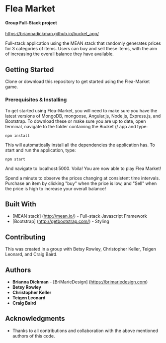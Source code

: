 # Flea Market 
#### Group Full-Stack project

https://briannadickman.github.io/bucket_app/

Full-stack application using the MEAN stack that randomly generates prices for 3 categories of items. Users can buy and sell these items, with the aim of increasing the overall balance they have available.

## Getting Started

Clone or download this repository to get started using the Flea-Market game.

### Prerequisites & Installing

To get started using Flea-Market, you will need to make sure you have the latest versions of MongoDB, mongoose, Angular.js, Node.js, Express.js, and Bootstrap. To download these or make sure you are up to date, open terminal, navigate to the folder containing the Bucket // app and type:

```
npm install
```

This will automatically install all the dependencies the application has. To start and run the application, type:

```
npm start
```

And navigate to localhost:5000. 
Voila! You are now able to play Flea Market!

Spend a minute to observe the prices changing at consistent time intervals. Purchase an item by clicking "buy" when the price is low, and "Sell" when the price is high to increase your overall balance!

## Built With

* [MEAN stack] (http://mean.io/) - Full-stack Javascript Framework
* [Bootstrap] (http://getbootstrap.com/) - Styling

## Contributing

This was created in a group with Betsy Rowley, Christopher Keller, Teigen Leonard, and Craig Baird.


## Authors

* **Brianna Dickman** - [BriMarieDesign] (https://brimariedesign.com)
* **Betsy Rowley**
* **Christopher Keller**
* **Teigen Leonard**
* **Craig Baird**

## Acknowledgments

* Thanks to all contributions and collaboration with the above mentioned authors of this code.
